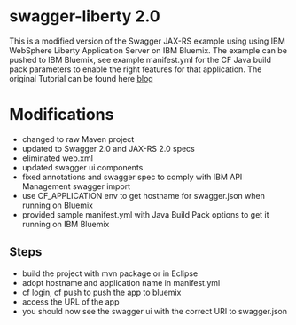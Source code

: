 # swagger-liberty 2.0
This is a modified version of the Swagger JAX-RS example using using IBM WebSphere Liberty Application Server on IBM Bluemix. The example can be pushed to IBM Bluemix, see example manifest.yml for the CF Java build pack parameters to enable the right features for that application.
The original Tutorial can be found here [blog](http://www.mycloudtips.com/2014/10/jax-rs-swagger-liberty-bluemix.html)
# Modifications
- changed to raw Maven project
- updated to Swagger 2.0 and JAX-RS 2.0 specs
- eliminated web.xml
- updated swagger ui components
- fixed annotations and swagger spec to comply with IBM API Management swagger import
- use CF_APPLICATION env to get hostname for swagger.json when running on Bluemix
- provided sample manifest.yml with Java Build Pack options to get it running on IBM Bluemix

## Steps
- build the project with mvn package or in Eclipse
- adopt hostname and application name in manifest.yml
- cf login, cf push to push the app to bluemix
- access the URL of the app
- you should now see the swagger ui with the correct URI to swagger.json

 
